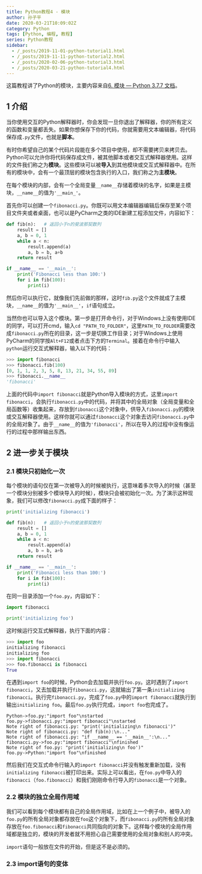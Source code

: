 ```yaml
---
title: Python教程4 - 模块
author: 孙子平
date: 2020-03-21T10:09:02Z
category: Python
tags: [Python, 编程, 教程]
series: Python教程
sidebar:
  - /_posts/2019-11-01-python-tutorial1.html
  - /_posts/2019-11-11-python-tutorial2.html
  - /_posts/2020-02-06-python-tutorial3.html
  - /_posts/2020-03-21-python-tutorial4.html
---
```


这篇教程讲了Python的模块，主要内容来自[6. 模块 — Python 3.7.7 文档](https://docs.python.org/zh-cn/3.7/tutorial/modules.html)。

<!-- more -->

## 1 介绍

当你使用交互的Python解释器时，你会发现一旦你退出了解释器，你的所有定义的函数和变量都丢失。如果你想保存下你的代码，你就需要用文本编辑器，将代码保存成`.py`文件，也就是**脚本**。

有时你希望自己的某个代码片段能在多个项目中使用，却不需要拷贝来拷贝去。Python可以允许你将代码保存成文件，被其他脚本或者交互式解释器使用。这样的文件我们称之为**模块**。这些模块可以被**导入**到其他模块或交互式解释器中。在所有的模块中，会有一个最顶层的模块包含执行的入口，我们称之为**主模块**。

在每个模块的内部，会有一个全局变量`__name__`存储着模块的名字，如果是主模块，`__name__`的值为`'__main_'`。

首先你可以创建一个`fibonacci.py`。你既可以用文本编辑器编辑后保存至某个项目文件夹或者桌面，也可以是PyCharm之类的IDE新建工程添加文件，内容如下：

```python
def fib(n):   # 返回小于n的斐波那契数列
    result = []
    a, b = 0, 1
    while a < n:
        result.append(a)
        a, b = b, a+b
    return result

if __name__ == '__main__':
    print('Fibonacci less than 100:')
    for i in fib(100):
        print(i)
```

然后你可以执行它，就像我们先前做的那样，这时`fib.py`这个文件就成了主模块，`__name__`的值为`'__main__'`，`if`语句成立。

当然你也可以导入这个模块。第一步是打开命令行，对于Windows上没有使用IDE的同学，可以打开cmd，输入`cd "PATH_TO_FOLDER"`，这里`PATH_TO_FOLDER`需要改成`fibonacci.py`所在的目录，这一步是切换工作目录；对于Windows上使用PyCharm的同学按`Alt+F12`或者点击下方的`Terminal`。接着在命令行中输入`python`运行交互式解释器，输入以下的代码：

```python
>>> import fibonacci
>>> fibonacci.fib(100)
[0, 1, 1, 2, 3, 5, 8, 13, 21, 34, 55, 89]
>>> fibonacci.__name__
'fibonacci'
```

上面的代码中`import fibonacci`就是Python导入模块的方式，这里`import fibonacci`，会执行`fibonacci.py`中的代码，并将其中的全局对象（全局变量和全局函数等）收集起来，存放到`fibonacci`这个对象中，供导入`fibonacci.py`的模块或交互解释器使用。这样你就可以通过`fibonacci`这个对象去访问`fibonacci.py`中的全局对象了。由于`__name__`的值为`'fibonacci'`，所以在导入的过程中没有像运行的过程中那样输出东西。

## 2 进一步关于模块

### 2.1 模块只初始化一次

每个模块的语句仅在第一次被导入的时候被执行，这意味着多次导入的时候（甚至一个模块分别被多个模块导入的时候），模块只会被初始化一次。为了演示这种现象，我们可以修改`fibonacci.py`成下面的样子：

```python
print('initializing fibonacci')

def fib(n):   # 返回小于n的斐波那契数列
    result = []
    a, b = 0, 1
    while a < n:
        result.append(a)
        a, b = b, a+b
    return result

if __name__ == '__main__':
    print('Fibonacci less than 100:')
    for i in fib(100):
        print(i)
```

在同一目录添加一个`foo.py`，内容如下：

```python
import fibonacci

print('initializing foo')
```

这时候运行交互式解释器，执行下面的内容：

```python
>>> import foo
initializing fibonacci
initializing foo
>>> import fibonacci
>>> foo.fibonacci is fibonacci
True
```

在遇到`import foo`的时候，Python会去加载并执行`foo.py`。这时遇到了`import fibonacci`，又去加载并执行`fibonacci.py`，这就输出了第一条`initializing fibonacci`。执行完`fibonacci.py`，完成了`foo.py`中的`import fibonacci`就执行到输出`initializing foo`。最后`foo.py`执行完成，`import foo`也完成了。

```sequence [render p-class="svg-diagram"]
Python->foo.py:"import foo"\nstarted
foo.py->fibonacci.py:"import fibonacci"\nstarted
Note right of fibonacci.py: "print('initializing\n fibonacci')"
Note right of fibonacci.py: "def fib(n):\n..."
Note right of fibonacci.py: "if __name__ == '__main__':\n..."
fibonacci.py->foo.py:"import fibonacci"\nfinished
Note right of foo.py: "print('initializing\n foo')"
foo.py->Python:"import foo"\nfinished
```

然后我们在交互式命令行输入的`import fibonacci`并没有触发重新加载，没有`initializing fibonacci`被打印出来。实际上可以看出，在`foo.py`中导入的`fibonacci`（`foo.fibonacci`）和我们刚刚命令行导入的`fibonacci`是一个对象。

### 2.2 模块的独立全局作用域

我们可以看到每个模块都有自己的全局作用域，比如在上一个例子中，被导入的`foo.py`的所有全局对象都存放在`foo`这个对象下，而`fibonacci.py`的所有全局对象存放在`foo.fibonacci`和`fibonacci`共同指向的对象下。这样每个模块的全局作用域都是独立的，模块的开发者就不用担心自己需要使用的全局对象和别人的冲突。

`import`语句一般放在文件的开始，但是这不是必须的。

### 2.3 import语句的变体

<style lang="scss">
p.svg-diagram {
  text-align: center;
  svg {
    max-width: 100%;
  }
}
</style>
